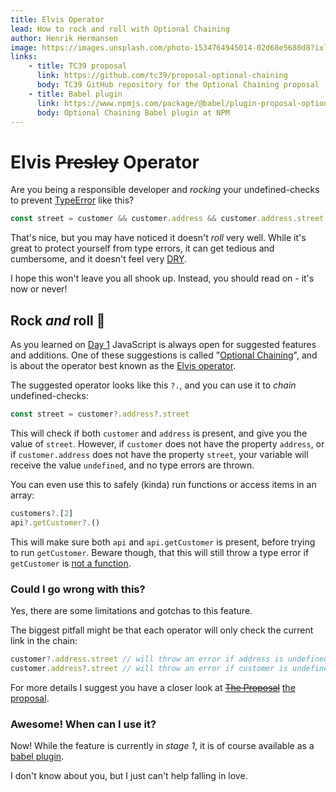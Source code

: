 ```yaml
---
title: Elvis Operator
lead: How to rock and roll with Optional Chaining
author: Henrik Hermansen
image: https://images.unsplash.com/photo-1534764945014-02d68e5680d8?ixlib=rb-0.3.5&ixid=eyJhcHBfaWQiOjEyMDd9&s=006600298abfc8f2002e0888a7741575&auto=format&fit=crop&w=2250&q=80
links:
    - title: TC39 proposal
      link: https://github.com/tc39/proposal-optional-chaining
      body: TC39 GitHub repository for the Optional Chaining proposal
    - title: Babel plugin
      link: https://www.npmjs.com/package/@babel/plugin-proposal-optional-chaining
      body: Optional Chaining Babel plugin at NPM
---
```


# Elvis ~~Presley~~ Operator

Are you being a responsible developer and _rocking_ your undefined-checks to prevent [TypeError](https://developer.mozilla.org/en-US/docs/Web/JavaScript/Reference/Global_Objects/TypeError) like this?
```js
const street = customer && customer.address && customer.address.street
```
That's nice, but you may have noticed it doesn't _roll_ very well. While it's great to protect yourself from type errors, it can get tedious and cumbersome, and it doesn't feel very [DRY](https://en.wikipedia.org/wiki/Don%27t_repeat_yourself).

I hope this won't leave you all shook up. Instead, you should read on - it's now or never!

## Rock _and_ roll 🕺
As you learned on [Day 1](https://javascript.christmas/2018/1) JavaScript is always open for suggested features and additions. One of these suggestions is called "[Optional Chaining](https://github.com/tc39/proposal-optional-chaining)", and is about the operator best known as the [Elvis operator](https://en.wikipedia.org/wiki/Elvis_operator).

The suggested operator looks like this `?.`, and you can use it to _chain_ undefined-checks:
```js
const street = customer?.address?.street
```
This will check if both `customer` and `address` is present, and give you the value of `street`.
However, if `customer` does not have the property `address`, or if `customer.address` does not have the property `street`, your variable will receive the value `undefined`, and no type errors are thrown.

You can even use this to safely (kinda) run functions or access items in an array:
```js
customers?.[2]
api?.getCustomer?.()
```
This will make sure both `api` and `api.getCustomer` is present, before trying to run `getCustomer`. Beware though, that this will still throw a type error if `getCustomer` is [not a function](https://developer.mozilla.org/en-US/docs/Web/JavaScript/Reference/Errors/Not_a_function).

### Could I go wrong with this?
Yes, there are some limitations and gotchas to this feature.

The biggest pitfall might be that each operator will only check the current link in the chain:
```js
customer?.address.street // will throw an error if address is undefined
customer.address?.street // will throw an error if customer is undefined
```
For more details I suggest you have a closer look at ~~[The Proposal](https://www.imdb.com/title/tt1041829/)~~ [the proposal](https://github.com/tc39/proposal-optional-chaining).

### Awesome! When can I use it?
Now! While the feature is currently in _stage 1_, it is of course available as a [babel plugin](https://www.npmjs.com/package/@babel/plugin-proposal-optional-chaining).

I don't know about you, but I just can't help falling in love.